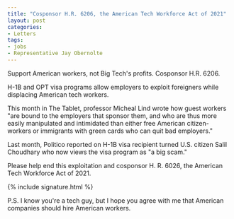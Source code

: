 ```yaml
---
title: "Cosponsor H.R. 6206, the American Tech Workforce Act of 2021"
layout: post
categories:
- Letters
tags:
- jobs
- Representative Jay Obernolte
---
```


Support American workers, not Big Tech's profits. Cosponsor H.R. 6206.

H-1B and OPT visa programs allow employers to exploit foreigners while displacing American tech workers.

This month in The Tablet, professor Micheal Lind wrote how guest workers "are bound to the employers that sponsor them, and who are thus more easily manipulated and intimidated than either free American citizen-workers or immigrants with green cards who can quit bad employers."

Last month, Politico reported on H-1B visa recipient turned U.S. citizen Salil Choudhary who now views the visa program as "a big scam."

Please help end this exploitation and cosponsor H. R. 6026, the American Tech Workforce Act of 2021.

{% include signature.html %}

P.S. I know you're a tech guy, but I hope you agree with me that American companies should hire American workers.